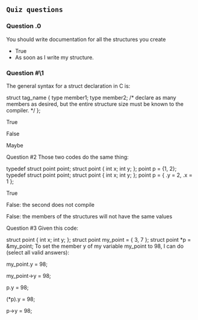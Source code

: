 `Quiz questions`
----------------

### Question \.0
You should write documentation for all the structures you create
-  True
-  As soon as I write my structure.

### Question #\1
The general syntax for a struct declaration in C is:

struct tag_name {
   type member1;
   type member2;
   /* declare as many members as desired, but the entire structure size must be known to the compiler. */
};

True


False


Maybe

Question #2
Those two codes do the same thing:

typedef struct point point;
struct point {
   int    x;
   int    y;
};
point p = {1, 2};
typedef struct point point;
struct point {
   int    x;
   int    y;
};
point p = { .y = 2, .x = 1 };

True


False: the second does not compile


False: the members of the structures will not have the same values

Question #3
Given this code:

struct point {
   int x;
   int y;
};
struct point my_point = { 3, 7 };
struct point *p = &my_point;
To set the member y of my variable my_point to 98, I can do (select all valid answers):


my_point.y = 98;


my_point->y = 98;


p.y = 98;


(*p).y = 98;


p->y = 98;
